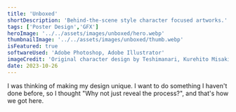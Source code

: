 ```yaml
---
title: 'Unboxed'
shortDescription: 'Behind-the-scene style character focused artworks.'
tags: ['Poster Design','GFX']
heroImage: '../../assets/images/unboxed/hero.webp'
thumbnailImage: '../../assets/images/unboxed/thumb.webp'
isFeatured: true
softwareUsed: 'Adobe Photoshop, Adobe Illustrator'
imageCredit: 'Original character design by Teshimanari, Kurehito Misaki, and Eku Takeshima.'
date: 2023-10-26
---
```


I was thinking of making my design unique. I want to do something I haven't done before, so I thought "Why not just reveal the process?", and that's how we got here.